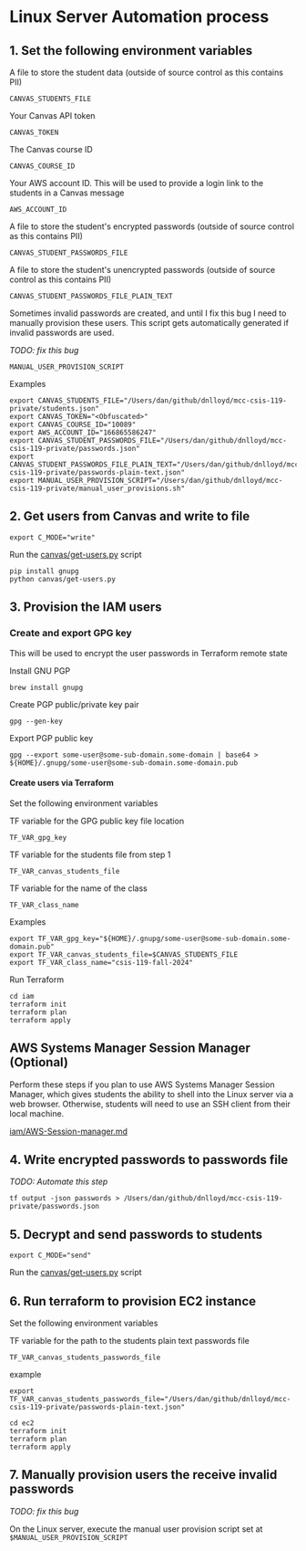# Linux Server Automation process

## 1. Set the following environment variables

A file to store the student data (outside of source control as this contains PII)

`CANVAS_STUDENTS_FILE`

Your Canvas API token

`CANVAS_TOKEN`

The Canvas course ID

`CANVAS_COURSE_ID`

Your AWS account ID. This will be used to provide a login link to the students in a Canvas message

`AWS_ACCOUNT_ID`

A file to store the student's encrypted passwords (outside of source control as this contains PII)

`CANVAS_STUDENT_PASSWORDS_FILE`

A file to store the student's unencrypted passwords (outside of source control as this contains PII)

`CANVAS_STUDENT_PASSWORDS_FILE_PLAIN_TEXT`

Sometimes invalid passwords are created, and until I fix this bug I need to manually provision these users. This script gets automatically generated if invalid passwords are used.

*TODO: fix this bug*

`MANUAL_USER_PROVISION_SCRIPT`

Examples

```
export CANVAS_STUDENTS_FILE="/Users/dan/github/dnlloyd/mcc-csis-119-private/students.json"
export CANVAS_TOKEN="<Obfuscated>"
export CANVAS_COURSE_ID="10089"
export AWS_ACCOUNT_ID="166865586247"
export CANVAS_STUDENT_PASSWORDS_FILE="/Users/dan/github/dnlloyd/mcc-csis-119-private/passwords.json"
export CANVAS_STUDENT_PASSWORDS_FILE_PLAIN_TEXT="/Users/dan/github/dnlloyd/mcc-csis-119-private/passwords-plain-text.json"
export MANUAL_USER_PROVISION_SCRIPT="/Users/dan/github/dnlloyd/mcc-csis-119-private/manual_user_provisions.sh"
```

## 2. Get users from Canvas and write to file

```
export C_MODE="write"
```

Run the [canvas/get-users.py](canvas/get-users.py) script

```
pip install gnupg
python canvas/get-users.py
```

## 3. Provision the IAM users

### Create and export GPG key

This will be used to encrypt the user passwords in Terraform remote state

Install GNU PGP

```
brew install gnupg
```

Create PGP public/private key pair

```
gpg --gen-key
```

Export PGP public key

```
gpg --export some-user@some-sub-domain.some-domain | base64 > ${HOME}/.gnupg/some-user@some-sub-domain.some-domain.pub
```
#### Create users via Terraform

Set the following environment variables

TF variable for the GPG public key file location

```
TF_VAR_gpg_key
```

TF variable for the students file from step 1
```
TF_VAR_canvas_students_file
```

TF variable for the name of the class
```
TF_VAR_class_name
```

Examples

```
export TF_VAR_gpg_key="${HOME}/.gnupg/some-user@some-sub-domain.some-domain.pub"
export TF_VAR_canvas_students_file=$CANVAS_STUDENTS_FILE
export TF_VAR_class_name="csis-119-fall-2024"
```

Run Terraform

```
cd iam
terraform init
terraform plan
terraform apply
```

## AWS Systems Manager Session Manager (Optional) 

Perform these steps if you plan to use AWS Systems Manager Session Manager, which gives students the ability to shell into the Linux server via a web browser. Otherwise, students will need to use an SSH client from their local machine.

[iam/AWS-Session-manager.md](iam/AWS-Session-manager.md)

## 4. Write encrypted passwords to passwords file

*TODO: Automate this step*

```
tf output -json passwords > /Users/dan/github/dnlloyd/mcc-csis-119-private/passwords.json
```

## 5. Decrypt and send passwords to students

```
export C_MODE="send"
```

Run the [canvas/get-users.py](canvas/get-users.py) script

## 6. Run terraform to provision EC2 instance

Set the following environment variables

TF variable for the path to the students plain text passwords file

```
TF_VAR_canvas_students_passwords_file
```

example

```
export TF_VAR_canvas_students_passwords_file="/Users/dan/github/dnlloyd/mcc-csis-119-private/passwords-plain-text.json"
```

```
cd ec2
terraform init
terraform plan
terraform apply
```

## 7. Manually provision users the receive invalid passwords

*TODO: fix this bug*

On the Linux server, execute the manual user provision script set at `$MANUAL_USER_PROVISION_SCRIPT`
